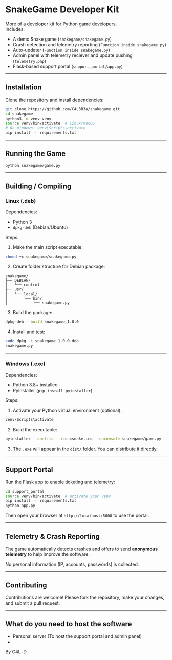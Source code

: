 # SnakeGame Developer Kit

More of a developer kit for Python game developers.  
Includes:

- A demo Snake game (`snakegame/snakegame.py`)
- Crash detection and telemetry reporting (`Function inside snakegame.py`)
- Auto-updater (`Function inside snakegame.py`)
- Admin panel with telemetry reciever and update pushing (`telemetry.php`)
- Flask-based support portal (`support_portal/app.py`)

---

## Installation

Clone the repository and install dependencies:

```bash
git clone https://github.com/C4L3B3a/snakegame.git
cd snakegame
python3 -m venv venv
source venv/bin/activate  # Linux/macOS
# On Windows: venv\Scripts\activate
pip install -r requirements.txt
````

---

## Running the Game

```bash
python snakegame/game.py
```

---

## Building / Compiling

### Linux (.deb)

Dependencies:

* Python 3
* `dpkg-deb` (Debian/Ubuntu)

Steps:

1. Make the main script executable:

```bash
chmod +x snakegame/snakegame.py
```

2. Create folder structure for Debian package:

```
snakegame/
├── DEBIAN/
│   └── control
├── usr/
│   └── local/
│       └── bin/
│           └── snakegame.py
```

3. Build the package:

```bash
dpkg-deb --build snakegame_1.0.0
```

4. Install and test:

```bash
sudo dpkg -i snakegame_1.0.0.deb
snakegame.py
```

---

### Windows (.exe)

Dependencies:

* Python 3.8+ installed
* PyInstaller (`pip install pyinstaller`)

Steps:

1. Activate your Python virtual environment (optional):

```powershell
venv\Scripts\activate
```

2. Build the executable:

```bash
pyinstaller --onefile --icon=snake.ico --noconsole snakegame/game.py
```

3. The `.exe` will appear in the `dist/` folder. You can distribute it directly.

---

## Support Portal

Run the Flask app to enable ticketing and telemetry:

```bash
cd support_portal
source venv/bin/activate  # activate your venv
pip install -r requirements.txt
python app.py
```

Then open your browser at `http://localhost:5000` to use the portal.

---

## Telemetry & Crash Reporting

The game automatically detects crashes and offers to send **anonymous telemetry** to help improve the software.

No personal information (IP, accounts, passwords) is collected.

---

## Contributing

Contributions are welcome! Please fork the repository, make your changes, and submit a pull request.

---

## What do you need to host the software

- Personal server (To host the support portal and admin panel)
- 

By C4L
:D
